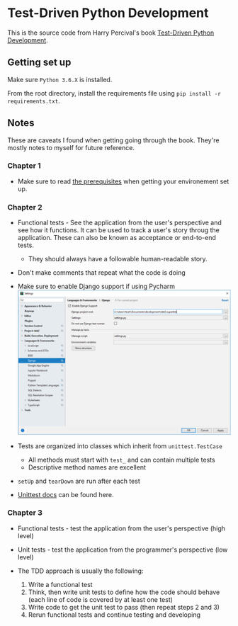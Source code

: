 # Test-Driven Python Development

This is the source code from Harry Percival's book [Test-Driven Python Development](https://www.obeythetestinggoat.com/).

## Getting set up

Make sure `Python 3.6.X` is installed.

From the root directory, install the requirements file using `pip install -r requirements.txt`.

## Notes

These are caveats I found when getting going through the book. They're mostly notes to myself for future reference.

### Chapter 1

- Make sure to read [the prerequisites](https://www.obeythetestinggoat.com/book/pre-requisite-installations.html) when getting your environement set up.

### Chapter 2

- Functional tests - See the application from the user's perspective and see how it functions. It can be used to track
a user's story  throug the application. These can also be known as acceptance or end-to-end tests.
  - They should always have a followable human-readable story.
  
- Don't make comments that repeat what the code is doing

- Make sure to enable Django support if using Pycharm ![pycharm-django](docs/pycharm-enable-django.png)

- Tests are organized into classes which inherit from `unittest.TestCase`
  - All methods must start with `test_` and can contain multiple tests
  - Descriptive method names are excellent
  
 - `setUp` and `tearDown` are run after each test
 
 - [Unittest docs](https://docs.python.org/3/library/unittest.html) can be found here.
 
### Chapter 3

- Functional tests - test the application from the user's perspective (high level)

- Unit tests - test the application from the programmer's perspective (low level)

- The TDD approach is usually the following:
  1. Write a functional test
  2. Think, then write unit tests to define how the code should behave (each line of code is covered by at least one test)
  3. Write code to get the unit test to pass (then repeat steps 2 and 3)
  4. Rerun functional tests and continue testing and developing
